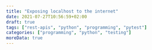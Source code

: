 ```yaml
---
title: "Exposing localhost to the internet"
date: 2021-07-27T10:56:59+02:00
draft: true
tags: ["rest-apis", "python", "programming", "pytest"]
categories: ["programming", "python", "testing"]
moreData: true
---
```

